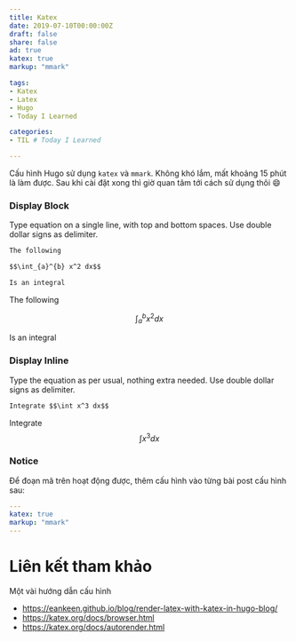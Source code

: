 ```yaml
---
title: Katex
date: 2019-07-10T00:00:00Z
draft: false
share: false
ad: true
katex: true
markup: "mmark"

tags:
- Katex
- Latex
- Hugo
- Today I Learned

categories:
- TIL # Today I Learned

---
```


Cấu hình Hugo sử dụng `katex` và `mmark`. Không khó lắm, mất khoảng 15 phút là làm được. Sau khi cài đặt xong thì giờ quan tâm tới cách sử dụng thôi :smile:

### Display Block
Type equation on a single line, with top and bottom spaces. Use double dollar signs as delimiter.

```md
The following

$$\int_{a}^{b} x^2 dx$$

Is an integral
```

The following

$$\int_{a}^{b} x^2 dx$$

Is an integral

### Display Inline
Type the equation as per usual, nothing extra needed. Use double dollar signs as delimiter.
```md
Integrate $$\int x^3 dx$$
```

Integrate $$\int x^3 dx$$

### Notice

Để đoạn mã trên hoạt động được, thêm cấu hình vào từng bài post cấu hình sau:

```yaml
---
katex: true
markup: "mmark"
---
```

# Liên kết tham khảo

Một vài hướng dẫn cấu hình

* https://eankeen.github.io/blog/render-latex-with-katex-in-hugo-blog/
* https://katex.org/docs/browser.html
* https://katex.org/docs/autorender.html
